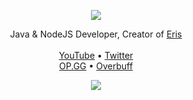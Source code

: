 <p align="center">
  <img src="https://cdn.discordapp.com/attachments/779798385389076500/793794877724033025/Galaxy-4K.gif" />
</p>

  <p align="center">
Java & NodeJS Developer, Creator of <a href="https://top.gg/bot/443177681484251136">Eris</a><br/><br/>
  <a href="https://www.youtube.com/c/ThanaHopper">YouTube</a> • <a href="https://twitter.com/PlanetThana">Twitter</a> <br/>
  <a href="https://euw.op.gg/summoner/userName=Princess%20KhaZix">OP.GG</a> • <a href="https://www.overbuff.com/players/pc/Thana-21524">Overbuff</a></p>

<p align="center"><a href="https://github.com/anuraghazra/github-readme-stats"><img src="https://github-readme-stats.vercel.app/api?username=zThana&theme=dark"></a>
</p>
